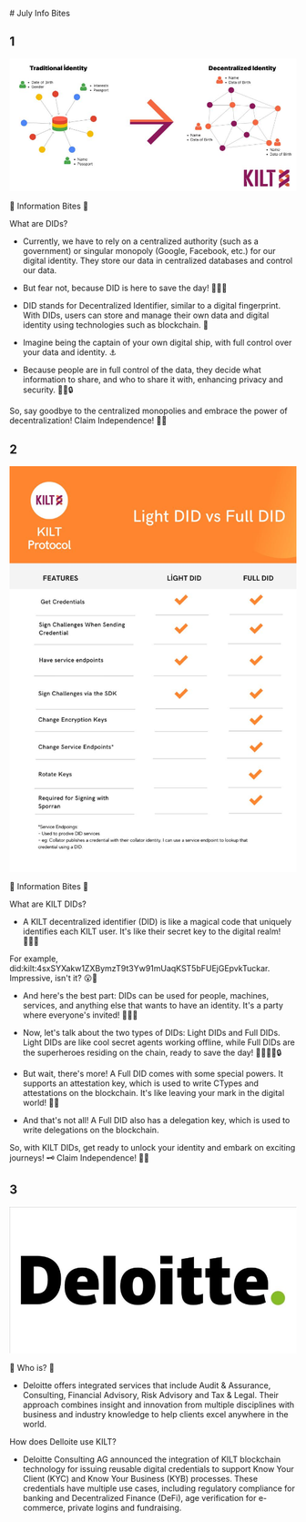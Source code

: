 # July Info Bites

## 1

![what is DID](files/whatisdid.jpeg)

🍪 Information Bites 🍪

What are DIDs? 

- Currently, we have to rely on a centralized authority (such as a government) or singular monopoly (Google, Facebook, etc.) for our digital identity. They store our data in centralized databases and control our data. 

- But fear not, because DID is here to save the day! 🦸‍♀️💥

- DID stands for Decentralized Identifier, similar to a digital fingerprint. With DIDs, users can store and manage their own data and digital identity using technologies such as blockchain. 🔗

- Imagine being the captain of your own digital ship, with full control over your data and identity. ⚓️

- Because people are in full control of the data, they decide what information to share, and who to share it with, enhancing privacy and security. 🕵️‍♂️🔒

So, say goodbye to the centralized monopolies and embrace the power of decentralization! Claim Independence! 🙌✨

## 2

![light vs full](files/light-full.jpeg)

🍪 Information Bites 🍪

What are KILT DIDs?

- A KILT decentralized identifier (DID) is like a magical code that uniquely identifies each KILT user. It's like their secret key to the digital realm! 🧙‍♂️✨

For example, did:kilt:4sxSYXakw1ZXBymzT9t3Yw91mUaqKST5bFUEjGEpvkTuckar. Impressive, isn't it? 😮💫

- And here's the best part: DIDs can be used for people, machines, services, and anything else that wants to have an identity. It's a party where everyone's invited! 🎉🤖💼

- Now, let's talk about the two types of DIDs: Light DIDs and Full DIDs. Light DIDs are like cool secret agents working offline, while Full DIDs are the superheroes residing on the chain, ready to save the day! 🕵️‍♂️🦸‍♀️🔒

- But wait, there's more! A Full DID comes with some special powers. It supports an attestation key, which is used to write CTypes and attestations on the blockchain. It's like leaving your mark in the digital world! 📝🔏

- And that's not all! A Full DID also has a delegation key, which is used to write delegations on the blockchain.

So, with KILT DIDs, get ready to unlock your identity and embark on exciting journeys! 🗝️ Claim Independence! 🙌✨

## 3

![light vs full](files/deloitte.jpeg)

🧐 Who is? 🧐


- Deloitte offers integrated services that include Audit & Assurance, Consulting, Financial Advisory, Risk Advisory and Tax & Legal. Their approach combines insight and innovation from multiple disciplines with business and industry knowledge to help clients excel anywhere in the world.

How does Delloite use KILT?

- Deloitte Consulting AG announced the integration of KILT blockchain technology for issuing reusable digital credentials to support  Know Your Client (KYC) and Know Your Business (KYB) processes. These credentials have multiple use cases, including regulatory compliance for banking and Decentralized Finance (DeFi), age verification for e-commerce, private logins and fundraising.